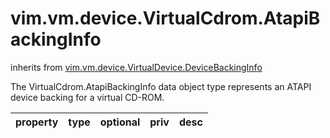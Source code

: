 vim.vm.device.VirtualCdrom.AtapiBackingInfo
===========================================
inherits from [vim.vm.device.VirtualDevice.DeviceBackingInfo](docs/vim.vm.device.VirtualDevice.DeviceBackingInfo.md)


The VirtualCdrom.AtapiBackingInfo data object type   represents an ATAPI device backing for a virtual CD-ROM.

| property | type | optional | priv | desc |
|:---------|:-----|:---------|:-----|:-----|


